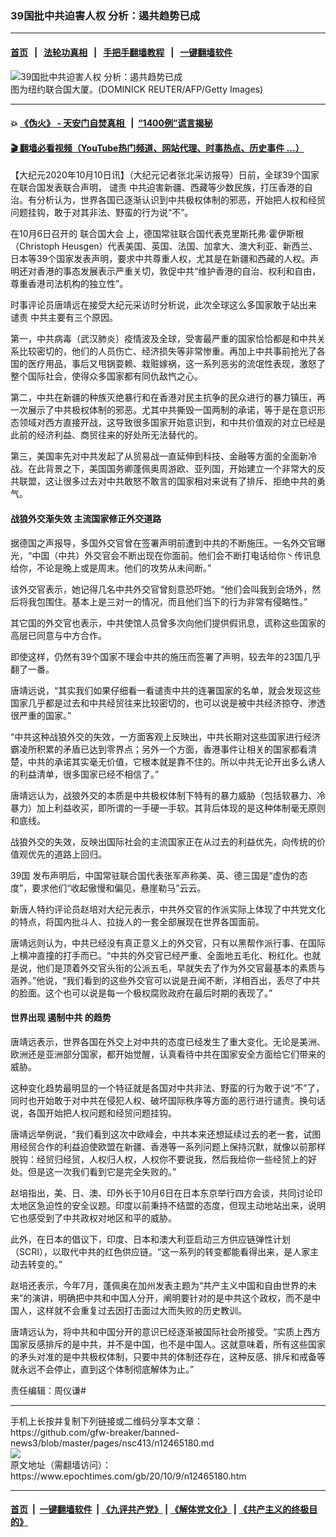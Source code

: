 ### 39国批中共迫害人权 分析：遏共趋势已成
------------------------

#### [首页](https://github.com/gfw-breaker/banned-news3/blob/master/README.md) &nbsp;&nbsp;|&nbsp;&nbsp; [法轮功真相](https://github.com/begood0513/basic/blob/master/README.md)  &nbsp;&nbsp;|&nbsp;&nbsp; [手把手翻墙教程](https://github.com/gfw-breaker/guides/wiki)  &nbsp;&nbsp;|&nbsp;&nbsp; [一键翻墙软件](https://github.com/gfw-breaker/nogfw/blob/master/README.md)  



<div><img alt="39国批中共迫害人权 分析：遏共趋势已成" class="attachment-djy_600_400 size-djy_600_400 wp-post-image" src="https://i.epochtimes.com/assets/uploads/2017/07/494e4320c83e5bdd54581dd83ee0f98c.jpg"/>
<div class="caption">
 图为纽约联合国大厦。(DOMINICK REUTER/AFP/Getty Images)
</div></div><hr/>

#### 💥 [《伪火》 - 天安门自焚真相 ](http://158.247.195.190:10000/videos/blog/weihuo.html)&nbsp; |&nbsp; [“1400例”谎言揭秘  ](http://158.247.195.190:10000/videos/blog/jiexi1400.html)

#### [ 🎬  翻墙必看视频（YouTube热门频道、网站代理、时事热点、历史事件 ...）](https://github.com/gfw-breaker/links/blob/master/banned.md)

<div><p>
 【大纪元2020年10月10日讯】（大纪元记者张北采访报导）日前，全球39个国家在联合国发表联合声明，
 <ok href="https://www.epochtimes.com/gb/tag/%E8%B0%B4%E8%B4%A3.html">
  谴责
 </ok>
 中共迫害新疆、西藏等少数民族，打压香港的自治。有分析认为，世界各国已逐渐认识到中共极权体制的邪恶，开始把人权和经贸问题挂钩，敢于对其非法、野蛮的行为说“不”。
</p>
<p>
 在10月6日召开的
 <ok href="https://www.epochtimes.com/gb/tag/%E8%81%94%E5%90%88%E5%9B%BD%E5%A4%A7%E4%BC%9A.html">
  联合国大会
 </ok>
 上，德国常驻联合国代表克里斯托弗·霍伊斯根（Christoph Heusgen）代表美国、英国、法国、加拿大、澳大利亚、新西兰、日本等39个国家发表声明，要求中共尊重人权，尤其是在新疆和西藏的人权。声明还对香港的事态发展表示严重关切，敦促中共“维护香港的自治、权利和自由，尊重香港司法机构的独立性”。
</p>
<p>
 时事评论员唐靖远在接受大纪元采访时分析说，此次全球这么多国家敢于站出来
 <ok href="https://www.epochtimes.com/gb/tag/%E8%B0%B4%E8%B4%A3.html">
  谴责
 </ok>
 中共主要有三个原因。
</p>
<p>
 第一，中共病毒（武汉肺炎）疫情波及全球，受害最严重的国家恰恰都是和中共关系比较密切的，他们的人员伤亡、经济损失等非常惨重。再加上中共事前抢光了各国的医疗用品，事后又甩锅耍赖、栽赃嫁祸，这一系列恶劣的流氓性表现，激怒了整个国际社会，使得众多国家都有同仇敌忾之心。
</p>
<p>
 第二，中共在新疆的种族灭绝暴行和在香港对民主抗争的民众进行的暴力镇压，再一次展示了中共极权体制的邪恶。尤其中共撕毁一国两制的承诺，等于是在意识形态领域对西方直接开战，这导致很多国家开始意识到，和中共价值观的对立已经是此前的经济利益、商贸往来的好处所无法替代的。
</p>
<p>
 第三，美国率先对中共发起了从贸易战一直延伸到科技、金融等方面的全面新冷战。在此背景之下，美国国务卿蓬佩奥周游欧、亚列国，开始建立一个非常大的反共联盟，这让很多过去对中共敢怒不敢言的国家相对来说有了排斥、拒绝中共的勇气。
</p>
<h4>
 战狼外交渐失效 主流国家修正外交道路
</h4>
<p>
 据德国之声报导，多国外交官曾在签署声明前遭到中共的不断施压。一名外交官曝光，“中国（中共）外交官会不断出现在你面前。他们会不断打电话给你丶传讯息给你，不论是晚上或是周末。他们的攻势从未间断。”
</p>
<p>
 该外交官表示，她记得几名中共外交官曾刻意恐吓她。“他们会叫我到会场外，然后将我包围住。基本上是三对一的情况，而且他们当下的行为非常有侵略性。”
</p>
<p>
 其它国的外交官也表示，中共使馆人员曾多次向他们提供假讯息，谎称这些国家的高层已同意与中方合作。
</p>
<p>
 即使这样，仍然有39个国家不理会中共的施压而签署了声明，较去年的23国几乎翻了一番。
</p>
<p>
 唐靖远说，“其实我们如果仔细看一看谴责中共的连署国家的名单，就会发现这些国家几乎都是过去和中共经贸往来比较密切的，也可以说是被中共经济掠夺、渗透很严重的国家。”
</p>
<p>
 “中共这种战狼外交的失效，一方面客观上反映出，中共长期对这些国家进行经济霸凌所积累的矛盾已达到零界点；另外一个方面，香港事件让相关的国家都看清楚，中共的承诺其实毫无价值，它根本就是靠不住的。所以中共无论开出多么诱人的利益清单，很多国家已经不相信了。”
</p>
<p>
 唐靖远认为，战狼外交的本质是中共极权体制下特有的暴力威胁（包括软暴力、冷暴力）加上利益收买，即所谓的一手硬一手软。其背后体现的是这种体制毫无原则和底线。
</p>
<p>
 战狼外交的失效，反映出国际社会的主流国家正在从过去的利益优先，向传统的价值观优先的道路上回归。
</p>
<p>
 <ok href="https://www.epochtimes.com/gb/tag/39%E5%9B%BD.html">
  39国
 </ok>
 发布声明后，中国常驻联合国代表张军声称美、英、德三国是“虚伪的态度”，要求他们“收起傲慢和偏见，悬崖勒马”云云。
</p>
<p>
 新唐人特约评论员赵培对大纪元表示，中共外交官的作派实际上体现了中共党文化的特点，将国内批斗人、拉拢人的一套全部展现在世界各国面前。
</p>
<p>
 唐靖远则认为，中共已经没有真正意义上的外交官，只有以黑帮作派行事、在国际上横冲直撞的打手而已。“中共的外交官已经严重、全面地五毛化、粉红化。也就是说，他们是顶着外交官头衔的公派五毛，早就失去了作为外交官最基本的素质与涵养。”他说，“我们看到的这些外交官可以说是丑闻不断，洋相百出，丢尽了中共的脸面。这个也可以说是每一个极权腐败政府在最后时期的表现了。”
</p>
<h4>
 世界出现
 <ok href="https://www.epochtimes.com/gb/tag/%E9%81%8F%E5%88%B6%E4%B8%AD%E5%85%B1.html">
  遏制中共
 </ok>
 的趋势
</h4>
<p>
 唐靖远表示，世界各国在外交上对中共的态度已经发生了重大变化。无论是美洲、欧洲还是亚洲部分国家，都开始觉醒，认真看待中共在国家安全方面给它们带来的威胁。
</p>
<p>
 这种变化趋势最明显的一个特征就是各国对中共非法、野蛮的行为敢于说“不”了，同时也开始敢于对中共在侵犯人权、破坏国际秩序等方面的恶行进行谴责。换句话说，各国开始把人权问题和经贸问题挂钩。
</p>
<p>
 唐靖远举例说，“我们看到这次中欧峰会，中共本来还想延续过去的老一套，试图用经贸合作的利益迫使欧盟在新疆、香港等一系列问题上保持沉默，就像以前那样脱钩：经贸归经贸，人权归人权，人权你不要说我，然后我给你一些经贸上的好处。但是这一次我们看到它是完全失败的。”
</p>
<p>
 赵培指出，美、日、澳、印外长于10月6日在日本东京举行四方会谈，共同讨论印太地区急迫性的安全议题。印度以前秉持不结盟的态度，但现主动地站出来，说明它也感受到了中共政权对地区和平的威胁。
</p>
<p>
 此外，在日本的倡议下，印度、日本和澳大利亚启动三方供应链弹性计划（SCRI），以取代中共的红色供应链。“这一系列的转变都能看得出来，是人家主动去转变的。”
</p>
<p>
 赵培还表示，今年7月，蓬佩奥在加州发表主题为“共产主义中国和自由世界的未来”的演讲，明确把中共和中国人分开，阐明要针对的是中共这个政权，而不是中国人，这样就不会重复过去因打击面过大而失败的历史教训。
</p>
<p>
 唐靖远认为，将中共和中国分开的意识已经逐渐被国际社会所接受。“实质上西方国家反感排斥的是中共，并不是中国，也不是中国人。这就意味着，所有这些国家的矛头对准的是中共极权体制，只要中共的体制还存在，这种反感、排斥和戒备等就永远不会停止，直到这个体制彻底解体为止。”
</p>
<p>
 责任编辑：周仪谦#
</p>
</div>
<hr/>
手机上长按并复制下列链接或二维码分享本文章：<br/>
https://github.com/gfw-breaker/banned-news3/blob/master/pages/nsc413/n12465180.md <br/>
<a href='https://github.com/gfw-breaker/banned-news3/blob/master/pages/nsc413/n12465180.md'><img src='https://github.com/gfw-breaker/banned-news3/blob/master/pages/nsc413/n12465180.md.png'/></a> <br/>
原文地址（需翻墙访问）：https://www.epochtimes.com/gb/20/10/9/n12465180.htm


------------------------
#### [首页](https://github.com/gfw-breaker/banned-news3/blob/master/README.md) &nbsp;|&nbsp; [一键翻墙软件](https://github.com/gfw-breaker/nogfw/blob/master/README.md) &nbsp;| [《九评共产党》](https://github.com/gfw-breaker/9ping.md/blob/master/README.md#九评之一评共产党是什么) | [《解体党文化》](https://github.com/gfw-breaker/jtdwh.md/blob/master/README.md) | [《共产主义的终极目的》](https://github.com/gfw-breaker/gczydzjmd.md/blob/master/README.md)


<img src='http://gfw-breaker.win/banned-news3/pages/nsc413/n12465180.md' width='0px' height='0px'/>